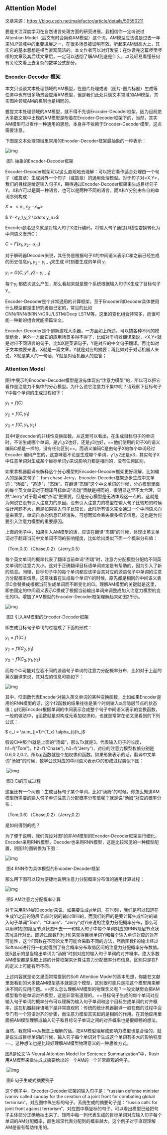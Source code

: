 ## Attention Model

文章来源：https://blog.csdn.net/malefactor/article/details/50550211

要是关注深度学习在自然语言处理方面的研究进展，我相信你一定听说过Attention Model（后文有时会简称AM模型）这个词。AM模型应该说是过去一年来NLP领域中的重要进展之一，在很多场景被证明有效。听起来AM很高大上，其实它的基本思想是相当直观简洁的。本文作者可以对灯发誓：在你读完这篇啰里啰嗦的文章及其后续文章后，一定可以透彻了解AM到底是什么，以及轻易看懂任何有关论文看上去复杂的数学公式部分。 

### Encoder-Decoder 框架

 本文只谈谈文本处理领域的AM模型，在图片处理或者（图片-图片标题）生成等任务中也有很多场景会应用AM模型，但是我们此处只谈文本领域的AM模型，其实图片领域AM的机制也是相同的。 

要提文本处理领域的AM模型，就不得不先谈Encoder-Decoder框架，因为目前绝大多数文献中出现的AM模型是附着在Encoder-Decoder框架下的，当然，其实AM模型可以看作一种通用的思想，本身并不依赖于Encoder-Decoder模型，这点需要注意。 

下图是文本处理领域里常用的Encoder-Decoder框架最抽象的一种表示：

![img](https://img-blog.csdn.net/20160120181545780)

​                                                     图1. 抽象的Encoder-Decoder框架

 Encoder-Decoder框架可以这么直观地去理解：可以把它看作适合处理由一个句子（或篇章）生成另外一个句子（或篇章）的通用处理模型。对于句子对<X,Y>，我们的目标是给定输入句子X，期待通过Encoder-Decoder框架来生成目标句子Y。X和Y可以是同一种语言，也可以是两种不同的语言。而X和Y分别由各自的单词序列构成：

$X=<x_1,x_2 \cdots x_m>$

$ Y=<y_1,y_2 \cdots y_n>$

Encoder顾名思义就是对输入句子X进行编码，将输入句子通过非线性变换转化为中间语义表示C：

 $C = F(x_1,x_2 \cdots x_m)$

对于解码器Decoder来说，其任务是根据句子X的中间语义表示C和之前已经生成的历史信息$y_1,y_2 \cdots y_{i-1}$来生成 i时刻要生成的单词 $y_i$ 

$y_i = G(C,y1,y2 \cdots y_{i-1})$                        

每个$y_i$ 都依次这么产生，那么看起来就是整个系统根据输入句子X生成了目标句子Y。

Encoder-Decoder是个非常通用的计算框架，至于Encoder和Decoder具体使用什么模型都是由研究者自己定的，常见的比如CNN/RNN/BiRNN/GRU/LSTM/Deep LSTM等，这里的变化组合非常多，而很可能一种新的组合就能攒篇论文。

Encoder-Decoder是个创新游戏大杀器，一方面如上所述，可以搞各种不同的模型组合，另外一方面它的应用场景多得不得了，比如对于机器翻译来说，<X,Y>就是对应不同语言的句子，比如X是英语句子，Y是对应的中文句子翻译。再比如对于文本摘要来说，X就是一篇文章，Y就是对应的摘要；再比如对于对话机器人来说，X就是某人的一句话，Y就是对话机器人的应答；



###  Attention Model

图1中展示的Encoder-Decoder模型是没有体现出“注意力模型”的，所以可以把它看作是注意力不集中的分心模型。为什么说它注意力不集中呢？请观察下目标句子Y中每个单词的生成过程如下：

$y_1 = f(C)$                                           

 $y_2 = f(C,y_1)$        

$y_3 = f(C,y_1,y_2)$         

其中f是decoder的非线性变换函数。从这里可以看出，在生成目标句子的单词时，不论生成哪个单词，是y1,y2也好，还是y3也好，==他们使用的句子X的语义编码C都是一样的，没有任何区别==。而语义编码C是由句子X的每个单词经过Encoder 编码产生的，这意味着不论是生成哪个单词，y1,y2还是y3，其实句子X中任意单词对生成某个目标单词yi来说影响力都是相同的，没有任何区别。

如果拿机器翻译来解释这个分心模型的Encoder-Decoder框架更好理解，比如输入的是英文句子：Tom chase Jerry，Encoder-Decoder框架逐步生成中文单词：“汤姆”，“追逐”，“杰瑞”。在翻译“杰瑞”这个中文单词的时候，分心模型里面的每个英文单词对于翻译目标单词“杰瑞”贡献是相同的，很明显这里不太合理，显然“Jerry”对于翻译成“杰瑞”更重要，但是分心模型是无法体现这一点的，这就是为何说它没有引入注意力的原因。没有引入注意力的模型在输入句子比较短的时候估计问题不大，但是如果输入句子比较长，此时所有语义完全通过一个中间语义向量来表示，单词自身的信息已经消失，可想而知会丢失很多细节信息，这也是为何要引入注意力模型的重要原因。

 上面的例子中，如果引入AM模型的话，应该在翻译“杰瑞”的时候，体现出英文单词对于翻译当前中文单词不同的影响程度，比如给出类似下面一个概率分布值： 

（Tom,0.3）（Chase,0.2）（Jerry,0.5）

 每个英文单词的概率代表了翻译当前单词“杰瑞”时，注意力分配模型分配给不同英文单词的注意力大小。这对于正确翻译目标语单词肯定是有帮助的，因为引入了新的信息。同理，目标句子中的每个单词都应该学会其对应的源语句子中单词的注意力分配概率信息。这意味着在生成每个单词Yi的时候，原先都是相同的中间语义表示C会替换成根据当前生成单词而不断变化的Ci。理解AM模型的关键就是这里，即由固定的中间语义表示C换成了根据当前输出单词来调整成加入注意力模型的变化的Ci。增加了AM模型的Encoder-Decoder框架理解起来如图2所示。

   ![img](https://img-blog.csdn.net/20160120181841922)

​				                                        图2 引入AM模型的Encoder-Decoder框架

即生成目标句子单词的过程成了下面的形式：

$y_1 = f1(C_1)$                                           

 $y_2 = f1(C_2,y_1)$        

$y_3 = f1(C_3,y_1,y_2)$                                                

 而每个Ci可能对应着不同的源语句子单词的注意力分配概率分布，比如对于上面的英汉翻译来说，其对应的信息可能如下：

![img](https://img-blog.csdn.net/20160120181942937)                      

 其中，f2函数代表Encoder对输入英文单词的某种变换函数，比如如果Encoder是用的RNN模型的话，这个f2函数的结果往往是某个时刻输入xi后隐层节点的状态值；g代表Encoder根据单词的中间表示合成整个句子中间语义表示的变换函数，一般的做法中，g函数就是对构成元素加权求和，也就是常常在论文里看到的下列公式：

$ c_i = \sum_{j=1}^{T_x} \alpha_{ij}h_j$

假设Ci中那个i就是上面的“汤姆”，那么Tx就是3，代表输入句子的长度，h1=f(“Tom”)，h2=f(“Chase”), h3=f(“Jerry”)，对应的注意力模型权值分别是0.6,0.2,0.2，所以g函数就是个加权求和函数。如果形象表示的话，翻译中文单词“汤姆”的时候，数学公式对应的中间语义表示Ci的形成过程类似下图：

​         ![img](https://img-blog.csdn.net/20160120182034485)

​                                        图3 Ci的形成过程 


这里还有一个问题：生成目标句子某个单词，比如“汤姆”的时候，你怎么知道AM模型所需要的输入句子单词注意力分配概率分布值呢？就是说“汤姆”对应的概率分布： 

（Tom,0.6）（Chase,0.2）（Jerry,0.2）

是如何得到的呢？

 为了便于说明，我们假设对图1的非AM模型的Encoder-Decoder框架进行细化，Encoder采用RNN模型，Decoder也采用RNN模型，这是比较常见的一种模型配置，则图1的图转换为下图：

![img](https://img-blog.csdn.net/20160120182108205)

 

​															图4 RNN作为具体模型的Encoder-Decoder框架

那么用下图可以较为便捷地说明注意力分配概率分布值的通用计算过程：

 ![img](https://img-blog.csdn.net/20160120182219236)

​                                     图5 AM注意力分配概率计算


对于采用RNN的Decoder来说，如果要生成yi单词，在时刻i，我们是可以知道在生成Yi之前的隐层节点i时刻的输出值Hi的，而我们的目的是要计算生成Yi时的输入句子单词“Tom”、“Chase”、“Jerry”对Yi来说的注意力分配概率分布，那么可以用i时刻的隐层节点状态Hi去一一和输入句子中每个单词对应的RNN隐层节点状态hj进行对比，即通过函数F(hj,Hi)来获得目标单词Yi和每个输入单词对应的对齐可能性，这个F函数在不同论文里可能会采取不同的方法，然后函数F的输出经过Softmax进行归一化就得到了符合概率分布取值区间的注意力分配概率分布数值。图5显示的是当输出单词为“汤姆”时刻对应的输入句子单词的对齐概率。绝大多数AM模型都是采取上述的计算框架来计算注意力分配概率分布信息，区别只是在F的定义上可能有所不同。

上述内容就是论文里面常常提到的Soft Attention Model的基本思想，你能在文献里面看到的大多数AM模型基本就是这个模型，区别很可能只是把这个模型用来解决不同的应用问题。==那么怎么理解AM模型的物理含义呢？一般文献里会把AM模型看作是单词对齐模型，这是非常有道理的。==目标句子生成的每个单词对应输入句子单词的概率分布可以理解为输入句子单词和这个目标生成单词的对齐概率，这在机器翻译语境下是非常直观的：传统的统计机器翻译一般在做的过程中会专门有一个短语对齐的步骤，而注意力模型其实起的是相同的作用。在其他应用里面把AM模型理解成输入句子和目标句子单词之间的对齐概率也是很顺畅的想法。

当然，我觉得==从概念上理解的话，把AM模型理解成影响力模型也是合理的，就是说生成目标单词的时候，输入句子每个单词对于生成这个单词有多大的影响程度==。这种想法也是比较好理解AM模型物理意义的一种思维方式。

 

图6是论文“A Neural Attention Model for Sentence Summarization”中，Rush用AM模型来做生成式摘要给出的一个AM的一个非常直观的例子。

​                            ![img](https://img-blog.csdn.net/20160120182301098)

​																	 图6 句子生成式摘要例子


这个例子中，Encoder-Decoder框架的输入句子是：“russian defense minister ivanov called sunday for the creation of a joint front for combating global terrorism”。对应图中纵坐标的句子。系统生成的摘要句子是：“russia calls for joint front against terrorism”，对应图中横坐标的句子。可以看出模型已经把句子主体部分正确地抽出来了。矩阵中每一列代表生成的目标单词对应输入句子每个单词的AM分配概率，颜色越深代表分配到的概率越大。这个例子对于直观理解AM是很有帮助作用的。

